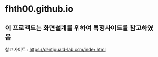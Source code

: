 # fhth00.github.io
## 이 프로젝트는 화면설계를 위하여 특정사이트를 참고하였음  


참고 사이트 : https://dentiguard-lab.com/index.html 
